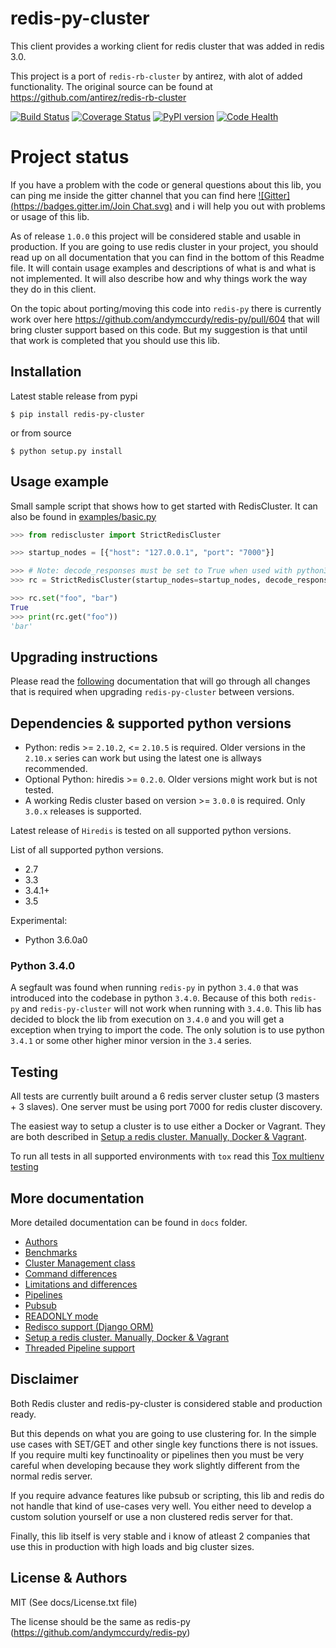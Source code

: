 # redis-py-cluster

This client provides a working client for redis cluster that was added in redis 3.0.

This project is a port of `redis-rb-cluster` by antirez, with alot of added functionality. The original source can be found at https://github.com/antirez/redis-rb-cluster

[![Build Status](https://travis-ci.org/Grokzen/redis-py-cluster.svg?branch=master)](https://travis-ci.org/Grokzen/redis-py-cluster) [![Coverage Status](https://coveralls.io/repos/Grokzen/redis-py-cluster/badge.png)](https://coveralls.io/r/Grokzen/redis-py-cluster) [![PyPI version](https://badge.fury.io/py/redis-py-cluster.svg)](http://badge.fury.io/py/redis-py-cluster) [![Code Health](https://landscape.io/github/Grokzen/redis-py-cluster/unstable/landscape.svg)](https://landscape.io/github/Grokzen/redis-py-cluster/unstable)



# Project status

If you have a problem with the code or general questions about this lib, you can ping me inside the gitter channel that you can find here [![Gitter](https://badges.gitter.im/Join Chat.svg)](https://gitter.im/Grokzen/redis-py-cluster?utm_source=badge&utm_medium=badge&utm_campaign=pr-badge&utm_content=badge) and i will help you out with problems or usage of this lib.

As of release `1.0.0` this project will be considered stable and usable in production. If you are going to use redis cluster in your project, you should read up on all documentation that you can find in the bottom of this Readme file. It will contain usage examples and descriptions of what is and what is not implemented. It will also describe how and why things work the way they do in this client.

On the topic about porting/moving this code into `redis-py` there is currently work over here https://github.com/andymccurdy/redis-py/pull/604 that will bring cluster support based on this code. But my suggestion is that until that work is completed that you should use this lib.



## Installation

Latest stable release from pypi

```
$ pip install redis-py-cluster
```

or from source

```
$ python setup.py install
```



## Usage example

Small sample script that shows how to get started with RedisCluster. It can also be found in [examples/basic.py](examples/basic.py)

```python
>>> from rediscluster import StrictRedisCluster

>>> startup_nodes = [{"host": "127.0.0.1", "port": "7000"}]

>>> # Note: decode_responses must be set to True when used with python3
>>> rc = StrictRedisCluster(startup_nodes=startup_nodes, decode_responses=True)

>>> rc.set("foo", "bar")
True
>>> print(rc.get("foo"))
'bar'
```



## Upgrading instructions

Please read the [following](docs/Upgrading.md) documentation that will go through all changes that is required when upgrading `redis-py-cluster` between versions.



## Dependencies & supported python versions

- Python: redis >= `2.10.2`, <= `2.10.5` is required.
  Older versions in the `2.10.x` series can work but using the latest one is allways recommended.
- Optional Python: hiredis >= `0.2.0`. Older versions might work but is not tested.
- A working Redis cluster based on version >= `3.0.0` is required. Only `3.0.x` releases is supported.

Latest release of `Hiredis` is tested on all supported python versions.

List of all supported python versions.

- 2.7
- 3.3
- 3.4.1+
- 3.5

Experimental:

- Python 3.6.0a0


### Python 3.4.0

A segfault was found when running `redis-py` in python `3.4.0` that was introduced into the codebase in python `3.4.0`. Because of this both `redis-py` and `redis-py-cluster` will not work when running with `3.4.0`. This lib has decided to block the lib from execution on `3.4.0` and you will get a exception when trying to import the code. The only solution is to use python `3.4.1` or some other higher minor version in the `3.4` series.



## Testing

All tests are currently built around a 6 redis server cluster setup (3 masters + 3 slaves). One server must be using port 7000 for redis cluster discovery.

The easiest way to setup a cluster is to use either a Docker or Vagrant. They are both described in [Setup a redis cluster. Manually, Docker & Vagrant](docs/Cluster_Setup.md).

To run all tests in all supported environments with `tox` read this [Tox multienv testing](docs/Tox.md)



## More documentation

More detailed documentation can be found in `docs` folder.

- [Authors](docs/Authors)
- [Benchmarks](docs/Benchmarks.md)
- [Cluster Management class](docs/ClusterMgt.md)
- [Command differences](docs/Commands.md)
- [Limitations and differences](docs/Limits_and_differences.md)
- [Pipelines](docs/Pipelines.md)
- [Pubsub](docs/Pubsub.md)
- [READONLY mode](docs/Readonly_mode.md)
- [Redisco support (Django ORM)](docs/Redisco.md)
- [Setup a redis cluster. Manually, Docker & Vagrant](docs/Cluster_Setup.md)
- [Threaded Pipeline support](docs/Threads.md)



## Disclaimer

Both Redis cluster and redis-py-cluster is considered stable and production ready.

But this depends on what you are going to use clustering for. In the simple use cases with SET/GET and other single key functions there is not issues. If you require multi key functinoality or pipelines then you must be very careful when developing because they work slightly different from the normal redis server.

If you require advance features like pubsub or scripting, this lib and redis do not handle that kind of use-cases very well. You either need to develop a custom solution yourself or use a non clustered redis server for that.

Finally, this lib itself is very stable and i know of atleast 2 companies that use this in production with high loads and big cluster sizes.



## License & Authors

MIT (See docs/License.txt file)

The license should be the same as redis-py (https://github.com/andymccurdy/redis-py)
